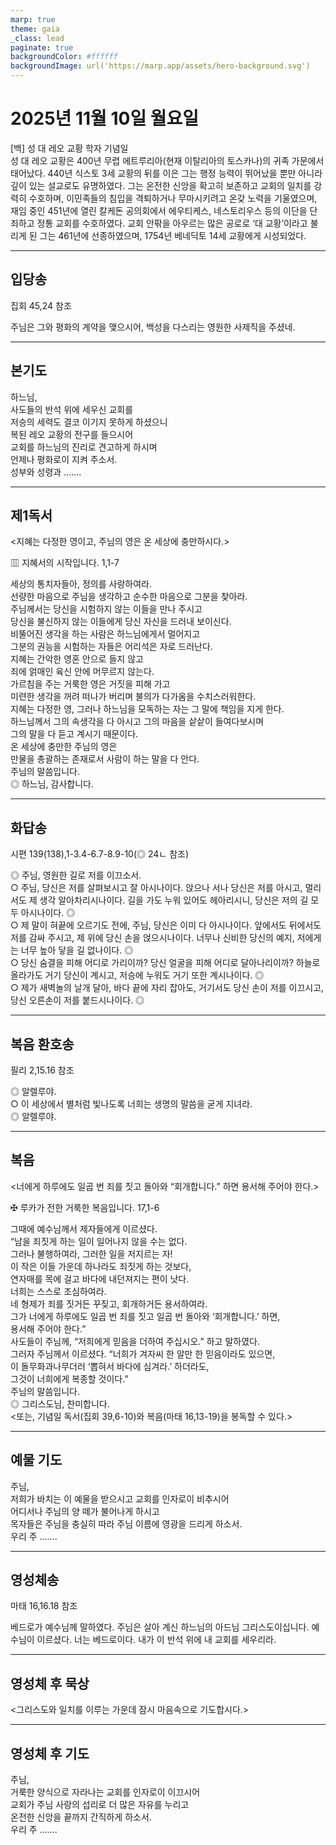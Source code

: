 ```yaml
---
marp: true
theme: gaia
_class: lead
paginate: true
backgroundColor: #ffffff
backgroundImage: url('https://marp.app/assets/hero-background.svg')
---
```


# 2025년 11월 10일 월요일

[백] 성 대 레오 교황 학자 기념일  
성 대 레오 교황은 400년 무렵 에트루리아(현재 이탈리아의 토스카나)의 귀족 가문에서 태어났다. 440년 식스토 3세 교황의 뒤를 이은 그는 행정 능력이 뛰어났을 뿐만 아니라 깊이 있는 설교로도 유명하였다. 그는 온전한 신앙을 확고히 보존하고 교회의 일치를 강력히 수호하며, 이민족들의 침입을 격퇴하거나 무마시키려고 온갖 노력을 기울였으며, 재임 중인 451년에 열린 칼케돈 공의회에서 에우티케스, 네스토리우스 등의 이단을 단죄하고 정통 교회를 수호하였다. 교회 안팎을 아우르는 많은 공로로 ‘대 교황’이라고 불리게 된 그는 461년에 선종하였으며, 1754년 베네딕토 14세 교황에게 시성되었다.




---

## 입당송

집회 45,24 참조

주님은 그와 평화의 계약을 맺으시어, 백성을 다스리는 영원한 사제직을 주셨네.  
  


---

## 본기도

하느님,  
사도들의 반석 위에 세우신 교회를  
저승의 세력도 결코 이기지 못하게 하셨으니  
복된 레오 교황의 전구를 들으시어  
교회를 하느님의 진리로 견고하게 하시며  
언제나 평화로이 지켜 주소서.  
성부와 성령과 …….  
  


---

## 제1독서

<지혜는 다정한 영이고, 주님의 영은 온 세상에 충만하시다.>

▥ 지혜서의 시작입니다. 1,1-7

세상의 통치자들아, 정의를 사랑하여라.  
선량한 마음으로 주님을 생각하고 순수한 마음으로 그분을 찾아라.  
주님께서는 당신을 시험하지 않는 이들을 만나 주시고  
당신을 불신하지 않는 이들에게 당신 자신을 드러내 보이신다.  
비뚤어진 생각을 하는 사람은 하느님에게서 멀어지고  
그분의 권능을 시험하는 자들은 어리석은 자로 드러난다.  
지혜는 간악한 영혼 안으로 들지 않고  
죄에 얽매인 육신 안에 머무르지 않는다.  
가르침을 주는 거룩한 영은 거짓을 피해 가고  
미련한 생각을 꺼려 떠나가 버리며 불의가 다가옴을 수치스러워한다.  
지혜는 다정한 영, 그러나 하느님을 모독하는 자는 그 말에 책임을 지게 한다.  
하느님께서 그의 속생각을 다 아시고 그의 마음을 샅샅이 들여다보시며  
그의 말을 다 듣고 계시기 때문이다.  
온 세상에 충만한 주님의 영은  
만물을 총괄하는 존재로서 사람이 하는 말을 다 안다.  
주님의 말씀입니다.  
◎ 하느님, 감사합니다.  
  


---

## 화답송

시편 139(138),1-3.4-6.7-8.9-10(◎ 24ㄴ 참조)

◎ 주님, 영원한 길로 저를 이끄소서.  
○ 주님, 당신은 저를 살펴보시고 잘 아시나이다. 앉으나 서나 당신은 저를 아시고, 멀리서도 제 생각 알아차리시나이다. 길을 가도 누워 있어도 헤아리시니, 당신은 저의 길 모두 아시나이다. ◎  
○ 제 말이 혀끝에 오르기도 전에, 주님, 당신은 이미 다 아시나이다. 앞에서도 뒤에서도 저를 감싸 주시고, 제 위에 당신 손을 얹으시나이다. 너무나 신비한 당신의 예지, 저에게는 너무 높아 닿을 길 없나이다. ◎  
○ 당신 숨결을 피해 어디로 가리이까? 당신 얼굴을 피해 어디로 달아나리이까? 하늘로 올라가도 거기 당신이 계시고, 저승에 누워도 거기 또한 계시나이다. ◎  
○ 제가 새벽놀의 날개 달아, 바다 끝에 자리 잡아도, 거기서도 당신 손이 저를 이끄시고, 당신 오른손이 저를 붙드시나이다. ◎  
  


---

## 복음 환호송

필리 2,15.16 참조

◎ 알렐루야.  
○ 이 세상에서 별처럼 빛나도록 너희는 생명의 말씀을 굳게 지녀라.  
◎ 알렐루야.  
  


---

## 복음

<너에게 하루에도 일곱 번 죄를 짓고 돌아와 “회개합니다.” 하면 용서해 주어야 한다.>

✠ 루카가 전한 거룩한 복음입니다. 17,1-6

그때에 예수님께서 제자들에게 이르셨다.  
“남을 죄짓게 하는 일이 일어나지 않을 수는 없다.  
그러나 불행하여라, 그러한 일을 저지르는 자!  
이 작은 이들 가운데 하나라도 죄짓게 하는 것보다,  
연자매를 목에 걸고 바다에 내던져지는 편이 낫다.  
너희는 스스로 조심하여라.  
네 형제가 죄를 짓거든 꾸짖고, 회개하거든 용서하여라.  
그가 너에게 하루에도 일곱 번 죄를 짓고 일곱 번 돌아와 ‘회개합니다.’ 하면,  
용서해 주어야 한다.”  
사도들이 주님께, “저희에게 믿음을 더하여 주십시오.” 하고 말하였다.  
그러자 주님께서 이르셨다. “너희가 겨자씨 한 알만 한 믿음이라도 있으면,  
이 돌무화과나무더러 ‘뽑혀서 바다에 심겨라.’ 하더라도,  
그것이 너희에게 복종할 것이다.”  
주님의 말씀입니다.  
◎ 그리스도님, 찬미합니다.  
<또는, 기념일 독서(집회 39,6-10)와 복음(마태 16,13-19)을 봉독할 수 있다.>  
  


---

## 예물 기도

주님,  
저희가 바치는 이 예물을 받으시고 교회를 인자로이 비추시어  
어디서나 주님의 양 떼가 불어나게 하시고  
목자들은 주님을 충실히 따라 주님 이름에 영광을 드리게 하소서.  
우리 주 …….  
  


---

## 영성체송

마태 16,16.18 참조

베드로가 예수님께 말하였다. 주님은 살아 계신 하느님의 아드님 그리스도이십니다. 예수님이 이르셨다. 너는 베드로이다. 내가 이 반석 위에 내 교회를 세우리라.  
  


---

## 영성체 후 묵상

<그리스도와 일치를 이루는 가운데 잠시 마음속으로 기도합시다.>  


---

## 영성체 후 기도

주님,  
거룩한 양식으로 자라나는 교회를 인자로이 이끄시어  
교회가 주님 사랑의 섭리로 더 많은 자유를 누리고  
온전한 신앙을 끝까지 간직하게 하소서.  
우리 주 …….